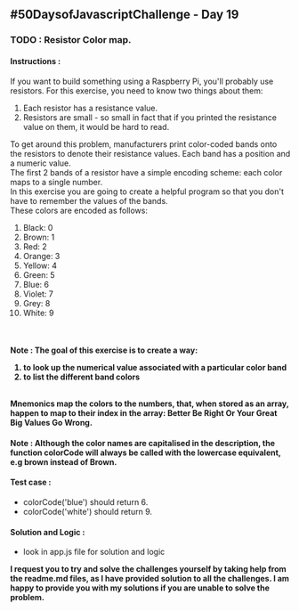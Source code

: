 <h2>#50DaysofJavascriptChallenge - Day 19</h2>

<h3><strong>TODO : </strong> Resistor Color map.</h3>

<h4><strong>Instructions : </strong></h4>
<p> If you want to build something using a Raspberry Pi, you'll probably use resistors. For this exercise, you need
    to know two things about them: <br>
<ol>
    <li>Each resistor has a resistance value.</li>
    <li>Resistors are small - so small in fact that if you printed the resistance value on them, it would be
        hard to read.
    </li>
</ol>
To get around this problem, manufacturers print color-coded bands onto the resistors to denote their resistance
values. Each band has a position and a numeric value. <br>
The first 2 bands of a resistor have a simple encoding scheme: each color maps to a single number. <br>
In this exercise you are going to create a helpful program so that you don't have to remember the values of the
bands. <br>
These colors are encoded as follows: <br>
<ol>
    <li>Black: 0</li>
    <li>Brown: 1</li>
    <li>Red: 2</li>
    <li>Orange: 3</li>
    <li>Yellow: 4</li>
    <li>Green: 5</li>
    <li>Blue: 6</li>
    <li>Violet: 7</li>
    <li>Grey: 8</li>
    <li>White: 9</li>
</ol>
<br>

<h4><strong>Note : The goal of this exercise is to create a way:</strong>
    <ol>
        <li>to look up the numerical value associated with a particular color band</li>
        <li>to list the different band colors</li>
    </ol>

<br>
    Mnemonics map the colors to the numbers, that, when stored as an array, happen to map to their index in the
    array: Better Be Right Or Your Great Big Values Go Wrong.

</p>
<h4><strong>Note : </strong>
        Although the color names are capitalised in the description, the function colorCode will always be called with
        the
        lowercase equivalent, e.g brown instead of Brown.
</h4>

<h4><strong>Test case : </strong></h4>
<ul>
    <li>colorCode('blue') should return 6.</li>
     <li>colorCode('white') should return 9.</li>
</ul>

<h4><strong>Solution and Logic : </strong></h4>
<ul>
    <li>look in app.js file for solution and logic</li>
</ul>

<strong>
    <p>I request you to try and solve the challenges yourself by taking help from the readme.md files, as I have
            provided solution to all the challenges. I am happy to provide you with my solutions if you are unable to
            solve
            the problem.</p>
</strong>